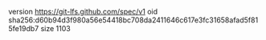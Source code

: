 version https://git-lfs.github.com/spec/v1
oid sha256:d60b94d3f980a56e54418bc708da2411646c617e3fc31658afad5f815fe19db7
size 1103
